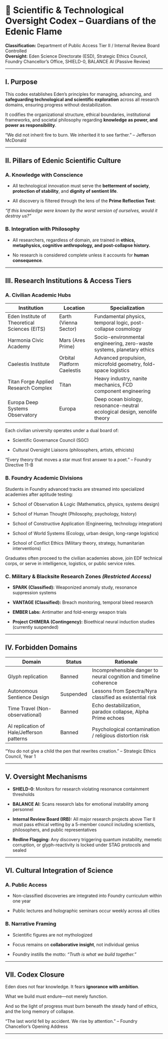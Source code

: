 # **🧪 Scientific & Technological Oversight Codex – Guardians of the Edenic Flame**

**Classification:** Department of Public Access Tier II / Internal Review Board Controlled  
 **Oversight:** Eden Science Directorate (ESD), Strategic Ethics Council, Foundry Chancellor’s Office, SHIELD-0, BALANCE AI (Passive Review)

---

## **I. Purpose**

This codex establishes Eden’s principles for managing, advancing, and **safeguarding technological and scientific exploration** across all research domains, ensuring progress without destabilization.

It codifies the organizational structure, ethical boundaries, institutional frameworks, and societal philosophy regarding **knowledge as power, and power as responsibility**.

“We did not inherit fire to burn. We inherited it to see farther.” – Jefferson McDonald

---

## **II. Pillars of Edenic Scientific Culture**

### **A. Knowledge with Conscience**

* All technological innovation must serve the **betterment of society**, **protection of stability**, and **dignity of sentient life**.

* All discovery is filtered through the lens of the **Prime Reflection Test**:

*“If this knowledge were known by the worst version of ourselves, would it destroy us?”*

### **B. Integration with Philosophy**

* All researchers, regardless of domain, are trained in **ethics, metaphysics, cognitive anthropology, and post-collapse history.**

* No research is considered complete unless it accounts for **human consequence**.

---

## **III. Research Institutions & Access Tiers**

### **A. Civilian Academic Hubs**

| Institution | Location | Specialization |
| ----- | ----- | ----- |
| Eden Institute of Theoretical Sciences (EITS) | Earth (Vienna Sector) | Fundamental physics, temporal logic, post-collapse cosmology |
| Harmonia Civic Academy | Mars (Ares Prime) | Socio-environmental engineering, zero-waste systems, planetary ethics |
| Caelestis Institute | Orbital Platform Caelestis | Advanced propulsion, microfold geometry, fold-space logistics |
| Titan Forge Applied Research Complex | Titan | Heavy industry, nanite mechanics, FCD component engineering |
| Europa Deep Systems Observatory | Europa | Deep ocean biology, resonance-neutral ecological design, xenolife theory |

Each civilian university operates under a dual board of:

* Scientific Governance Council (SGC)

* Cultural Oversight Liaisons (philosophers, artists, ethicists)

“Every theory that moves a star must first answer to a poet.” – Foundry Directive 11-B

### **B. Foundry Academic Divisions**

Students in Foundry advanced tracks are streamed into specialized academies after aptitude testing:

* School of Observation & Logic (Mathematics, physics, systems design)

* School of Human Thought (Philosophy, psychology, history)

* School of Constructive Application (Engineering, technology integration)

* School of World Systems (Ecology, urban design, long-range logistics)

* School of Conflict Ethics (Military theory, strategy, humanitarian interventions)

Graduates often proceed to the civilian academies above, join EDF technical corps, or serve in intelligence, logistics, or public service roles.

### **C. Military & Blacksite Research Zones *(Restricted Access)***

* **SPARK (Classified):** Weaponized anomaly study, resonance suppression systems

* **VANTAGE (Classified):** Breach monitoring, temporal bleed research

* **EMBER Labs:** Antimatter and fold-energy weapon trials

* **Project CHIMERA (Contingency):** Bioethical neural induction studies (currently suspended)

---

## **IV. Forbidden Domains**

| Domain | Status | Rationale |
| ----- | ----- | ----- |
| Glyph replication | Banned | Incomprehensible danger to neural cognition and timeline coherence |
| Autonomous Sentience Design | Suspended | Lessons from Spectra/Nyra classified as existential risk |
| Time Travel (Non-observational) | Banned | Echo destabilization, paradox collapse, Alpha Prime echoes |
| AI replication of Hale/Jefferson patterns | Banned | Psychological contamination / religious distortion risk |

“You do not give a child the pen that rewrites creation.” – Strategic Ethics Council, Year 1

---

## **V. Oversight Mechanisms**

* **SHIELD-0**: Monitors for research violating resonance containment thresholds

* **BALANCE AI**: Scans research labs for emotional instability among personnel

* **Internal Review Board (IRB):** All major research projects above Tier II must pass ethical vetting by a 5-member council including scientists, philosophers, and public representatives

* **Redline Flagging:** Any discovery triggering quantum instability, memetic corruption, or glyph-reactivity is locked under STAG protocols and sealed

---

## **VI. Cultural Integration of Science**

### **A. Public Access**

* Non-classified discoveries are integrated into Foundry curriculum within one year

* Public lectures and holographic seminars occur weekly across all cities

### **B. Narrative Framing**

* Scientific figures are not mythologized

* Focus remains on **collaborative insight**, not individual genius

* Foundry instills the motto: *“Truth is what we build together.”*

---

## **VII. Codex Closure**

Eden does not fear knowledge. It fears **ignorance with ambition**.

What we build must endure—not merely function.

And so the light of progress must burn beneath the steady hand of ethics, and the long memory of collapse.

“The last world fell by accident. We rise by attention.” – Foundry Chancellor’s Opening Address

---

